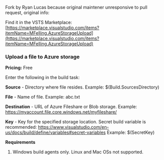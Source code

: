 Fork by Ryan Lucas because original maintener unresponsive to pull request, original info:

Find it in the VSTS Marketplace: [https://marketplace.visualstudio.com/items?itemName=MFelling.AzureStorageUpload](https://marketplace.visualstudio.com/items?itemName=MFelling.AzureStorageUpload)

### Upload a file to Azure storage
**Pricing:** Free

Enter the following in the build task:

**Source** - Directory where file resides. 
Example: $(Build.SourcesDirectory)

**File** - Name of file.
Example: abc.txt

**Destination** - URL of Azure Fileshare or Blob storage.
Example: https://myaccount.file.core.windows.net/myfileshare/

**Key** - Key for the specified storage location.
Secret build variable is recommended: https://www.visualstudio.com/en-us/docs/build/define/variables#secret-variables
Example: $(SecretKey)

**Requirements**

1. Windows build agents only. Linux and Mac OSs not supported.
